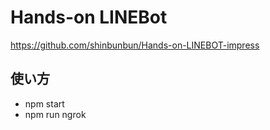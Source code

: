# Hands-on LINEBot

https://github.com/shinbunbun/Hands-on-LINEBOT-impress

## 使い方

- npm start
- npm run ngrok
